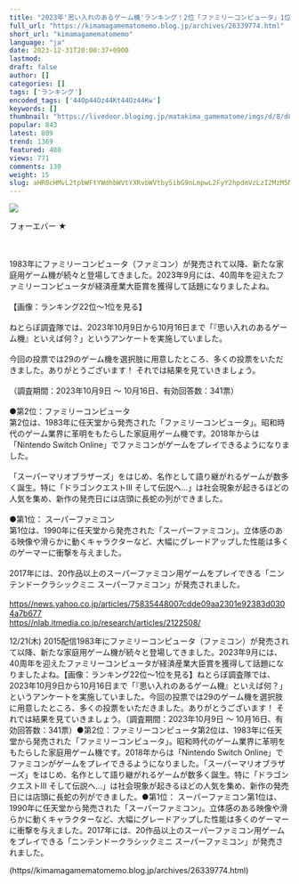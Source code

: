 ```yaml
---
title: "2023年'思い入れのあるゲーム機'ランキング！2位「ファミリーコンピュータ」1位は… "
full_url: "https://kimamagamematomemo.blog.jp/archives/26339774.html"
short_url: "kimamagamematomemo"
language: "ja"
date: 2023-12-31T20:00:37+0900
lastmod: 
draft: false
author: []
categories: []
tags: ['ランキング']
encoded_tags: ['44Op44Oz44Kt44Oz44Kw']
keywords: []
thumbnail: "https://livedoor.blogimg.jp/matakima_gamematome/imgs/d/8/d8d5ef02.png"
popular: 843
latest: 809
trend: 1369
featured: 480
views: 771
comments: 130
weight: 15
slug: aHR0cHMvL2tpbWFtYWdhbWVtYXRvbWVtby5ibG9nLmpwL2FyY2hpdmVzLzI2MzM5Nzc0Lmh0bWw=
---
```


![](https://livedoor.blogimg.jp/matakima_gamematome/imgs/d/8/d8d5ef02.png)

<div><p class='ui-sortable-handle'>フォーエバー ★ </p><br> <br> 1983年にファミリーコンピュータ（ファミコン）が発売されて以降、新たな家庭用ゲーム機が続々と登場してきました。2023年9月には、40周年を迎えたファミリーコンピュータが経済産業大臣賞を獲得して話題になりましたよね。 <br> <br> 【画像：ランキング22位～1位を見る】 <br> <br> ねとらぼ調査隊では、2023年10月9日から10月16日まで「『思い入れのあるゲーム機』といえば何？」というアンケートを実施していました。 <br> <br> 今回の投票では29のゲーム機を選択肢に用意したところ、多くの投票をいただきました。ありがとうございます！ それでは結果を見ていきましょう。 <br> <br> （調査期間：2023年10月9日 ～ 10月16日、有効回答数：341票） <br> <br> ●第2位：ファミリーコンピュータ <br> 第2位は、1983年に任天堂から発売された「ファミリーコンピュータ」。昭和時代のゲーム業界に革明をもたらした家庭用ゲーム機です。2018年からは「Nintendo Switch Online」でファミコンがゲームをプレイできるようになりました。 <br> <br> 「スーパーマリオブラザーズ」をはじめ、名作として語り継がれるゲームが数多く誕生。特に「ドラゴンクエストIII そして伝説へ…」は社会現象が起きるほどの人気を集め、新作の発売日には店頭に長蛇の列ができました。 <br> <br> ●第1位： スーパーファミコン <br> 第1位は、1990年に任天堂から発売された「スーパーファミコン」。立体感のある映像や滑らかに動くキャラクターなど、大幅にグレードアップした性能は多くのゲーマーに衝撃を与えました。 <br> <br> 2017年には、20作品以上のスーパーファミコン用ゲームをプレイできる「ニンテンドークラシックミニ スーパーファミコン」が発売されました。 <br> <br> <a href='https//news.yahoo.co.jp/articles/75835448007cdde09aa2301e92383d0304a7b677' target='_blank'>https//news.yahoo.co.jp/articles/75835448007cdde09aa2301e92383d0304a7b677<br></a><a href='https//nlab.itmedia.co.jp/research/articles/2122508/' target='_blank'>https//nlab.itmedia.co.jp/research/articles/2122508/<br></a> <p>12/21(木) 2015配信1983年にファミリーコンピュータ（ファミコン）が発売されて以降、新たな家庭用ゲーム機が続々と登場してきました。2023年9月には、40周年を迎えたファミリーコンピュータが経済産業大臣賞を獲得して話題になりましたよね。【画像：ランキング22位～1位を見る】ねとらぼ調査隊では、2023年10月9日から10月16日まで「『思い入れのあるゲーム機』といえば何？」というアンケートを実施していました。今回の投票では29のゲーム機を選択肢に用意したところ、多くの投票をいただきました。ありがとうございます！ それでは結果を見ていきましょう。（調査期間：2023年10月9日 ～ 10月16日、有効回答数：341票）●第2位：ファミリーコンピュータ第2位は、1983年に任天堂から発売された「ファミリーコンピュータ」。昭和時代のゲーム業界に革明をもたらした家庭用ゲーム機です。2018年からは「Nintendo Switch Online」でファミコンがゲームをプレイできるようになりました。「スーパーマリオブラザーズ」をはじめ、名作として語り継がれるゲームが数多く誕生。特に「ドラゴンクエストIII そして伝説へ…」は社会現象が起きるほどの人気を集め、新作の発売日には店頭に長蛇の列ができました。●第1位： スーパーファミコン第1位は、1990年に任天堂から発売された「スーパーファミコン」。立体感のある映像や滑らかに動くキャラクターなど、大幅にグレードアップした性能は多くのゲーマーに衝撃を与えました。2017年には、20作品以上のスーパーファミコン用ゲームをプレイできる「ニンテンドークラシックミニ スーパーファミコン」が発売されました。</p></div>

(https//kimamagamematomemo.blog.jp/archives/26339774.html)
